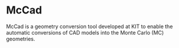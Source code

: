 # McCad
McCad is a geometry conversion tool developed at KIT to enable the automatic conversions of CAD models into the Monte Carlo (MC) geometries.
